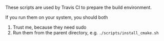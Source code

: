 These scripts are used by Travis CI  to prepare the build environment.

If you run them on your system, you should both

1. Trust me, because they need sudo
2. Run them from the parent directory, e.g. `./scripts/install_cmake.sh` 
